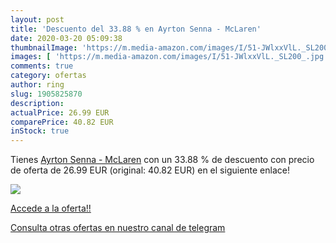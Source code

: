 ```yaml
---
layout: post
title: 'Descuento del 33.88 % en Ayrton Senna - McLaren'
date: 2020-03-20 05:09:38
thumbnailImage: 'https://m.media-amazon.com/images/I/51-JWlxxVlL._SL200_.jpg'
images: [ 'https://m.media-amazon.com/images/I/51-JWlxxVlL._SL200_.jpg' ]
comments: true
category: ofertas
author: ring
slug: 1905825870
description:
actualPrice: 26.99 EUR
comparePrice: 40.82 EUR
inStock: true
---
```


Tienes [Ayrton Senna - McLaren](https://www.amazon.com/dp/1905825870/?tag=redken08-20) con un 33.88 % de descuento con precio de oferta de 26.99 EUR (original: 40.82 EUR) en el siguiente enlace!

[![](https://m.media-amazon.com/images/I/51-JWlxxVlL._SL200_.jpg)](https://www.amazon.com/dp/1905825870/?tag=redken08-20)

[Accede a la oferta!!](https://www.amazon.com/dp/1905825870/?tag=redken08-20)

[Consulta otras ofertas en nuestro canal de telegram](https://t.me/s/ofertas25)
